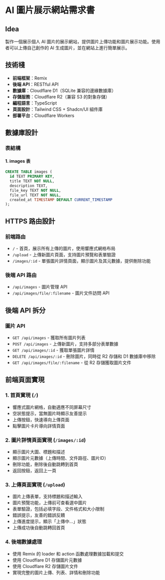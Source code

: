# AI 圖片展示網站需求書

## Idea
製作一個展示個人 AI 圖片的展示網站，提供圖片上傳功能和圖片展示功能。使用者可以上傳自己創作的 AI 生成圖片，並在網站上進行簡單展示。

## 技術棧
- **前端框架**：Remix
- **後端 API**：RESTful API
- **數據庫**：Cloudflare D1（SQLite 兼容的邊緣數據庫）
- **存儲服務**：Cloudflare R2（兼容 S3 的對象存儲）
- **編程語言**：TypeScript
- **頁面設計**：Tailwind CSS + Shadcn/UI 組件庫
- **部署平台**：Cloudflare Workers

## 數據庫設計

### 表結構

#### 1. images 表
```sql
CREATE TABLE images (
  id TEXT PRIMARY KEY,
  title TEXT NOT NULL,
  description TEXT,
  file_key TEXT NOT NULL,
  file_url TEXT NOT NULL,
  created_at TIMESTAMP DEFAULT CURRENT_TIMESTAMP
);
```

## HTTPS 路由設計

### 前端路由

- `/` - 首頁，展示所有上傳的圖片，使用響應式網格布局
- `/upload` - 上傳新圖片頁面，支持圖片預覽和表單驗證
- `/images/:id` - 單張圖片詳情頁面，顯示圖片及其元數據，提供刪除功能

### 後端 API 路由

- `/api/images` - 圖片管理 API
- `/api/images/file/:filename` - 圖片文件訪問 API

## 後端 API 拆分

### 圖片 API

- `GET /api/images` - 獲取所有圖片列表
- `POST /api/images` - 上傳新圖片，支持多部分表單數據
- `GET /api/images/:id` - 獲取單張圖片詳情
- `DELETE /api/images/:id` - 刪除圖片，同時從 R2 存儲和 D1 數據庫中移除
- `GET /api/images/file/:filename` - 從 R2 存儲獲取圖片文件

## 前端頁面實現

### 1. 首頁實現 (`/`)

- 響應式圖片網格，自動適應不同屏幕尺寸
- 空狀態提示，當無圖片時顯示友善提示
- 上傳按鈕，快速導向上傳頁面
- 點擊圖片卡片導向詳情頁面

### 2. 圖片詳情頁面實現 (`/images/:id`)

- 顯示圖片大圖、標題和描述
- 顯示圖片元數據（上傳時間、文件路徑、圖片ID）
- 刪除功能，刪除後自動跳轉到首頁
- 返回按鈕，返回上一頁

### 3. 上傳頁面實現 (`/upload`)

- 圖片上傳表單，支持標題和描述輸入
- 圖片預覽功能，上傳前可查看選中圖片
- 表單驗證，包括必填字段、文件格式和大小限制
- 錯誤提示，友善的錯誤反饋
- 上傳進度提示，顯示「上傳中...」狀態
- 上傳成功後自動跳轉回首頁

### 4. 後端數據處理

- 使用 Remix 的 loader 和 action 函數處理數據加載和提交
- 使用 Cloudflare D1 存儲圖片元數據
- 使用 Cloudflare R2 存儲圖片文件
- 實現完整的圖片上傳、列表、詳情和刪除功能
